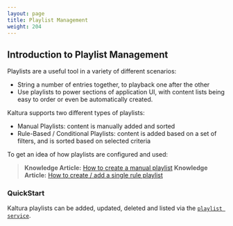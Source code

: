 ```yaml
---
layout: page
title: Playlist Management
weight: 204
---
```


## Introduction to Playlist Management  

Playlists are a useful tool in a variety of different scenarios:
* String a number of entries together, to playback one after the other
* Use playlists to power sections of application UI, with content lists being easy to order or even be automatically created.

Kaltura supports two different types of playlists:
* Manual Playlists: content is manually added and sorted
* Rule-Based / Conditional Playlists: content is added based on a set of filters, and is sorted based on selected criteria

To get an idea of how playlists are configured and used:
> **Knowledge Article:** [How to create a manual playlist](http://knowledge.kaltura.com/faq/how-create-manual-playlist)
> **Knowledge Article:** [How to create / add a single rule playlist](http://knowledge.kaltura.com/faq/how-create-add-single-rule-playlist#playlist)

### QuickStart  
Kaltura playlists can be added, updated, deleted and listed via the [`playlist service`](https://www.kaltura.com/api_v3/testmeDoc/index.php?service=playlist).
